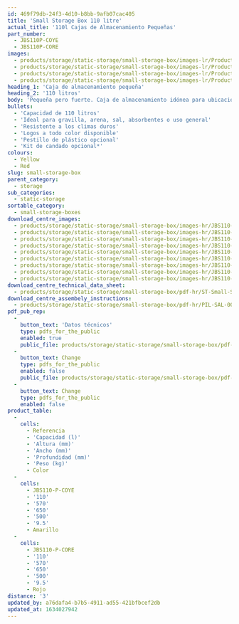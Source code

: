 ```yaml
---
id: 469f79db-24f3-4d10-b8bb-9afb07cac405
title: 'Small Storage Box 110 litre'
actual_title: '110l Cajas de Almacenamiento Pequeñas'
part_number:
  - JBS110P-COYE
  - JBS110P-CORE
images:
  - products/storage/static-storage/small-storage-box/images-lr/Product_Image_776x776_(518x518_focus_area)-JBS110-CORE_01.jpg
  - products/storage/static-storage/small-storage-box/images-lr/Product_Image_776x776_(518x518_focus_area)-JBS110-CORE_02.jpg
  - products/storage/static-storage/small-storage-box/images-lr/Product_Image_776x776_(518x518_focus_area)-JBS110-COYE_01.jpg
  - products/storage/static-storage/small-storage-box/images-lr/Product_Image_776x776_(518x518_focus_area)-JBS110-COYE_02.jpg
heading_1: 'Caja de almacenamiento pequeña'
heading_2: '110 litros'
body: 'Pequeña pero fuerte. Caja de almacenamiento idónea para ubicación en exterior así como en interior con capacidad de 110 litros.'
bullets:
  - 'Capacidad de 110 litros'
  - 'Ideal para gravilla, arena, sal, absorbentes o uso general'
  - 'Resistente a los climas duros'
  - 'Logos a todo color disponible'
  - 'Pestillo de plástico opcional'
  - 'Kit de candado opcional*'
colours:
  - Yellow
  - Red
slug: small-storage-box
parent_category:
  - storage
sub_categories:
  - static-storage
sortable_category:
  - small-storage-boxes
download_centre_images:
  - products/storage/static-storage/small-storage-box/images-hr/JBS110-COGR_01.jpg
  - products/storage/static-storage/small-storage-box/images-hr/JBS110-COGR_02.jpg
  - products/storage/static-storage/small-storage-box/images-hr/JBS110-COGR_04.jpg
  - products/storage/static-storage/small-storage-box/images-hr/JBS110-CORE_01.jpg
  - products/storage/static-storage/small-storage-box/images-hr/JBS110-CORE_02.jpg
  - products/storage/static-storage/small-storage-box/images-hr/JBS110-CORE_04.jpg
  - products/storage/static-storage/small-storage-box/images-hr/JBS110-COYE_01.jpg
  - products/storage/static-storage/small-storage-box/images-hr/JBS110-COYE_02.jpg
  - products/storage/static-storage/small-storage-box/images-hr/JBS110-COYE_04.jpg
download_centre_technical_data_sheet:
  - products/storage/static-storage/small-storage-box/pdf-hr/ST-Small-Storage-Box(110L)-TD_EN.pdf
download_centre_assembely_instructions:
  - products/storage/static-storage/small-storage-box/pdf-hr/PIL-SAL-0003.pdf
pdf_pub_rep:
  -
    button_text: 'Datos técnicos'
    type: pdfs_for_the_public
    enabled: true
    public_file: products/storage/static-storage/small-storage-box/pdf-lr/ST-Small-Storage-Box(110L)-TD_ES.pdf
  -
    button_text: Change
    type: pdfs_for_the_public
    enabled: false
    public_file: products/storage/static-storage/small-storage-box/pdf-lr/PIL-SAL-0003.pdf
  -
    button_text: Change
    type: pdfs_for_the_public
    enabled: false
product_table:
  -
    cells:
      - Referencia
      - 'Capacidad (l)'
      - 'Altura (mm)'
      - 'Ancho (mm)'
      - 'Profundidad (mm)'
      - 'Peso (kg)'
      - Color
  -
    cells:
      - JBS110-P-COYE
      - '110'
      - '570'
      - '650'
      - '500'
      - '9.5'
      - Amarillo
  -
    cells:
      - JBS110-P-CORE
      - '110'
      - '570'
      - '650'
      - '500'
      - '9.5'
      - Rojo
distance: '3'
updated_by: a76dafa4-b7b5-4911-ad55-421bfbcef2db
updated_at: 1634027942
---
```

